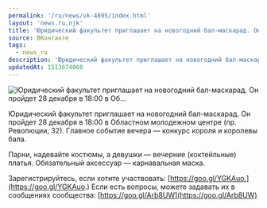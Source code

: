 ```yaml
---
permalink: '/ru/news/vk-4895/index.html'
layout: 'news.ru.njk'
title: 'Юридический факультет приглашает на новогодний бал-маскарад. Он пройдет 28 декабря в 18:00 в Об'
source: ВКонтакте
tags:
  - news_ru
description: 'Юридический факультет приглашает на новогодний бал-маскарад. Он пройдет 28 декабря в 18:00 в Об…'
updatedAt: 1513674060
---
```

![Юридический факультет приглашает на новогодний бал-маскарад. Он пройдет 28 декабря в 18:00 в Об…](https://sun9-63.userapi.com/impf/nEF_A7FpmOVei2mRonAXzXzlDb7rQi5nwtFIdw/DpHYi5kVUN8.jpg?size=1280x800&quality=96&proxy=1&sign=cf31ba2d1ef0d80b2352cead7687314b&c_uniq_tag=_C9YiNjKzwcLBKBuUvSChVEQyv-vyPSnRVcmmcbzKXc&type=album)

Юридический факультет приглашает на новогодний бал-маскарад. Он пройдет 28 декабря в 18:00 в Областном молодежном центре (пр. Революции, 32). Главное событие вечера — конкурс короля и королевы бала.

Парни, надевайте костюмы, а девушки — вечерние (коктейльные) платья. Обязательный аксессуар — карнавальная маска.

Зарегистрируйтесь, если хотите участвовать: [https://goo.gl/YGKAuo.](https://goo.gl/YGKAuo.)
Если есть вопросы, можете задавать их в сообщениях сообщества: [https://goo.gl/Arb8UW](https://goo.gl/Arb8UW)

